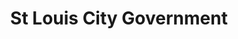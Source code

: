 ---
schema: default
title: St Louis City Government
description: City government for St. Louis, MO
logo: https://www.stlouis-mo.gov/images/fleur-de-lis-red-20px.gif
---